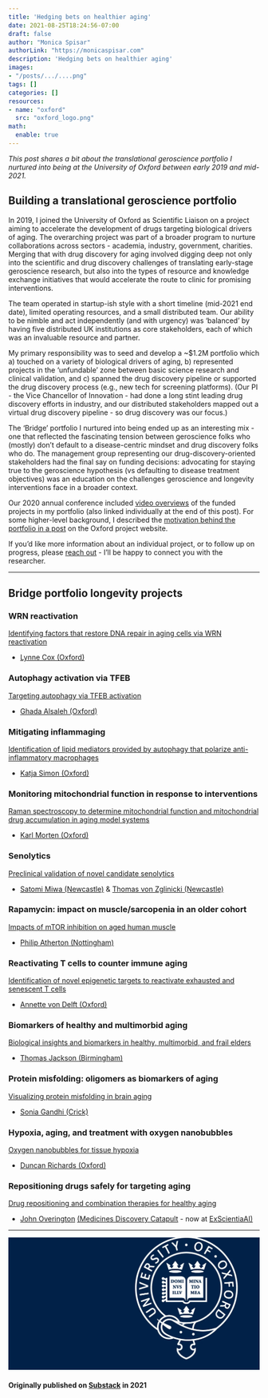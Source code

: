 ```yaml
---
title: 'Hedging bets on healthier aging'
date: 2021-08-25T18:24:56-07:00
draft: false
author: "Monica Spisar"
authorLink: "https://monicaspisar.com"
description: 'Hedging bets on healthier aging'
images: 
- "/posts/.../....png"
tags: []
categories: []
resources:
- name: "oxford"
  src: "oxford_logo.png"
math:
  enable: true
---
```


_This post shares a bit about the translational geroscience portfolio I nurtured into being at the University of Oxford between early 2019 and mid-2021._

## Building a translational geroscience portfolio

In 2019, I joined the University of Oxford as Scientific Liaison on a project aiming to accelerate the development of drugs targeting biological drivers of aging. The overarching project was part of a broader program to nurture collaborations across sectors - academia, industry, government, charities. Merging that with drug discovery for aging involved digging deep not only into the scientific and drug discovery challenges of translating early-stage geroscience research, but also into the types of resource and knowledge exchange initiatives that would accelerate the route to clinic for promising interventions.

The team operated in startup-ish style with a short timeline (mid-2021 end date), limited operating resources, and a small distributed team. Our ability to be nimble and act independently (and with urgency) was ‘balanced’ by having five distributed UK institutions as core stakeholders, each of which was an invaluable resource and partner.

My primary responsibility was to seed and develop a ~$1.2M portfolio which a) touched on a variety of biological drivers of aging, b) represented projects in the ‘unfundable’ zone between basic science research and clinical validation, and c) spanned the drug discovery pipeline or supported the drug discovery process (e.g., new tech for screening platforms). (Our PI - the Vice Chancellor of Innovation - had done a long stint leading drug discovery efforts in industry, and our distributed stakeholders mapped out a virtual drug discovery pipeline - so drug discovery was our focus.)

The ‘Bridge’ portfolio I nurtured into being ended up as an interesting mix - one that reflected the fascinating tension between geroscience folks who (mostly) don’t default to a disease-centric mindset and drug discovery folks who do. The management group representing our drug-discovery-oriented stakeholders had the final say on funding decisions: advocating for staying true to the geroscience hypothesis (vs defaulting to disease treatment objectives) was an education on the challenges geroscience and longevity interventions face in a broader context.

Our 2020 annual conference included [video overviews](https://www.kespine.org.uk/uk-spine-annual-conference-2020-bridge-program-e-posters) of the funded projects in my portfolio (also linked individually at the end of this post). For some higher-level background, I described the [motivation behind the portfolio in a post](https://www.kespine.org.uk/case-studies/uk-spine-proof-concept-programme) on the Oxford project website.

If you’d like more information about an individual project, or to follow up on progress, please [reach out](http://monicaspisar.com/) - I’ll be happy to connect you with the researcher.

---

## Bridge portfolio longevity projects

### WRN reactivation

[Identifying factors that restore DNA repair in aging cells via WRN reactivation](https://youtu.be/ITgGifYgoL8)
- [Lynne Cox (Oxford)](https://coxlab.web.ox.ac.uk/)

### Autophagy activation via TFEB

[Targeting autophagy via TFEB activation](https://www.kennedy.ox.ac.uk/team/ghada-alsaleh)
- [Ghada Alsaleh (Oxford)](https://www.kennedy.ox.ac.uk/team/ghada-alsaleh)

### Mitigating inflammaging

[Identification of lipid mediators provided by autophagy that polarize anti-inflammatory macrophages](https://youtu.be/wiUOeqE3p7k)
- [Katja Simon (Oxford)](https://www.kennedy.ox.ac.uk/team/katja-simon)

### Monitoring mitochondrial function in response to interventions

[Raman spectroscopy to determine mitochondrial function and mitochondrial drug accumulation in aging model systems](https://youtu.be/NhF8qDxax0w)
- [Karl Morten (Oxford)](https://www.wrh.ox.ac.uk/team/karl-morten)

### Senolytics

[Preclinical validation of novel candidate senolytics](https://youtu.be/zpm-9D_AcYU)
- [Satomi Miwa (Newcastle)](https://www.ncl.ac.uk/medical-sciences/people/profile/satomimiwa.html) & [Thomas von Zglinicki (Newcastle)](https://www.ncl.ac.uk/medical-sciences/people/profile/tvonzglinicki.html)

### Rapamycin: impact on muscle/sarcopenia in an older cohort

[Impacts of mTOR inhibition on aged human muscle](https://youtu.be/dkKqT4m1Sqk)
- [Philip Atherton (Nottingham)](https://www.nottingham.ac.uk/medicine/people/philip.atherton)

### Reactivating T cells to counter immune aging

[Identification of novel epigenetic targets to reactivate exhausted and senescent T cells](https://youtu.be/yPpyiUTVLt8)
- [Annette von Delft (Oxford)](https://www.cmd.ox.ac.uk/team/annette-von-delft)

### Biomarkers of healthy and multimorbid aging

[Biological insights and biomarkers in healthy, multimorbid, and frail elders](https://youtu.be/2PfjJ6PXt9Y)
- [Thomas Jackson (Birmingham)](https://www.birmingham.ac.uk/staff/profiles/inflammation-ageing/jackson-thomas.aspx)

### Protein misfolding: oligomers as biomarkers of aging

[Visualizing protein misfolding in brain aging](https://youtu.be/1mRN_CDvc4w)
- [Sonia Gandhi (Crick)](https://www.crick.ac.uk/research/find-a-researcher/sonia-gandhi)

### Hypoxia, aging, and treatment with oxygen nanobubbles

[Oxygen nanobubbles for tissue hypoxia](https://youtu.be/NmW6CrG6ffs)
- [Duncan Richards (Oxford)](https://www.ndorms.ox.ac.uk/team/duncan-richards)

### Repositioning drugs safely for targeting aging

[Drug repositioning and combination therapies for healthy aging](https://youtu.be/ZLPuFeDjroM)
- [John Overington](https://twitter.com/johnpoverington) [(Medicines Discovery Catapult](https://md.catapult.org.uk/) - now at [ExScientiaAI)](https://www.exscientia.ai/team)

---

![oxford](oxford_logo.png "...")

#### Originally published on [Substack](https://gamingaging.substack.com/p/a-mixed-geroscience-portfolio-project) in 2021